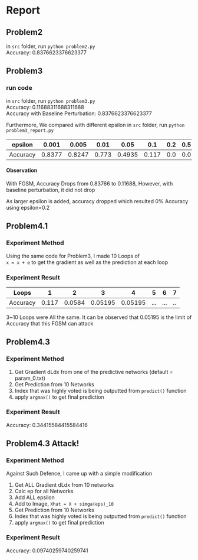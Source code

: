 # Report
## Problem2
in `src` folder, run `python problem2.py`   
Accuracy: 0.8376623376623377

## Problem3
### run code
in `src` folder, run `python problem3.py`   
Accuracy:    0.11688311688311688   
Accuracy with Baseline Perturbation: 0.8376623376623377    

Furthermore, We compared with different epsilon
in `src` folder, run `python problem3_report.py`

| epsilon  | 0.001  | 0.005  | 0.01  | 0.05   | 0.1   | 0.2 | 0.5 |
|----------|--------|--------|-------|--------|-------|-----|-----|
| Accuracy | 0.8377 | 0.8247 | 0.773 | 0.4935 | 0.117 | 0.0 | 0.0 |


#### Observation
With FGSM, Accuracy Drops from 0.83766 to 0.11688,
However, with baseline perturbation, it did not drop

As larger epsilon is added, accuracy dropped which resulted 0% Accuracy using epsilon=0.2



## Problem4.1
### Experiment Method
Using the same code for Problem3, I made 10 Loops of    
`x = x + e` to get the gradient as well as the prediction at each loop

### Experiment Result   
| Loops    | 1     | 2      | 3       | 4       | 5   | 6   | 7  |
|----------|-------|--------|---------|---------|-----|-----|----|
| Accuracy | 0.117 | 0.0584 | 0.05195 | 0.05195 | ... | ... | .. |
3~10 Loops were All the same.
It can be observed that 0.05195 is the limit of Accuracy that this FGSM can attack

## Problem4.3
### Experiment Method
 1. Get Gradient dLdx from one of the predictive networks (default = param_0.txt)
 2. Get Prediction from 10 Networks
 3. Index that was highly voted is being outputted from `predict()` function
 4. apply `argmax()` to get final prediction

### Experiment Result
Accuracy: 0.34415584415584416

## Problem4.3 Attack!
### Experiment Method
Against Such Defence, I came up with a simple modification
 1. Get ALL Gradient dLdx from 10 networks
 2. Calc ep for all Networks
 3. Add ALL epsilon
 4. Add to Image, `Xhat = X + simga(eps)_10`
 5. Get Prediction from 10 Networks
 3. Index that was highly voted is being outputted from `predict()` function
 4. apply `argmax()` to get final prediction

### Experiment Result
Accuracy: 0.09740259740259741
